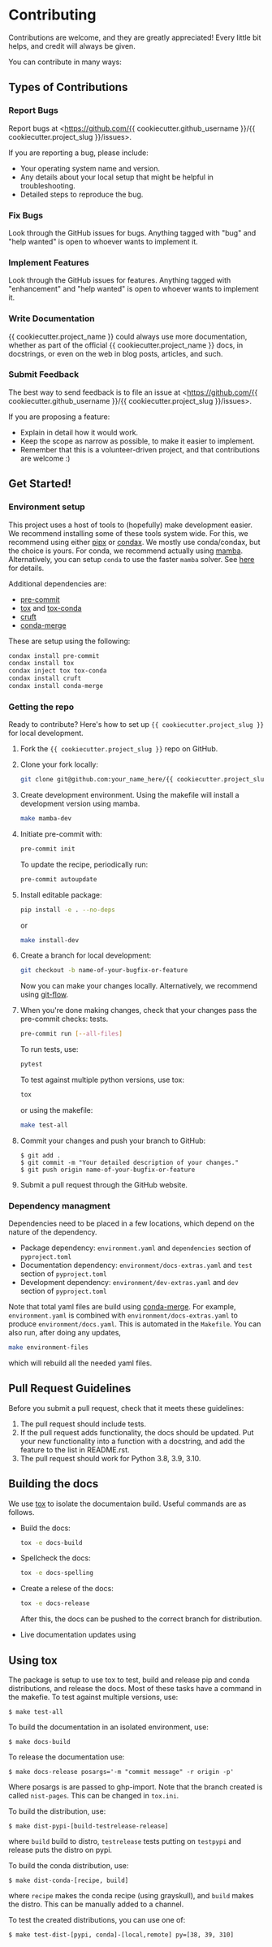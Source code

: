 # Contributing

Contributions are welcome, and they are greatly appreciated! Every little bit
helps, and credit will always be given.

You can contribute in many ways:

## Types of Contributions

### Report Bugs

Report bugs at <https://github.com/{{ cookiecutter.github_username }}/{{ cookiecutter.project_slug }}/issues>.

If you are reporting a bug, please include:

- Your operating system name and version.
- Any details about your local setup that might be helpful in troubleshooting.
- Detailed steps to reproduce the bug.

### Fix Bugs

Look through the GitHub issues for bugs. Anything tagged with "bug" and "help
wanted" is open to whoever wants to implement it.

### Implement Features

Look through the GitHub issues for features. Anything tagged with "enhancement"
and "help wanted" is open to whoever wants to implement it.

### Write Documentation

{{ cookiecutter.project_name }} could always use more documentation, whether as part of the
official {{ cookiecutter.project_name }} docs, in docstrings, or even on the web in blog posts,
articles, and such.

### Submit Feedback

The best way to send feedback is to file an issue at <https://github.com/{{ cookiecutter.github_username }}/{{ cookiecutter.project_slug }}/issues>.

If you are proposing a feature:

- Explain in detail how it would work.
- Keep the scope as narrow as possible, to make it easier to implement.
- Remember that this is a volunteer-driven project, and that contributions
  are welcome :)

## Get Started!


### Environment setup

[pipx]: https://github.com/pypa/pipx
[condax]: https://github.com/mariusvniekerk/condax
[mamba]: https://github.com/mamba-org/mamba
[conda-fast-setup]: https://www.anaconda.com/blog/a-faster-conda-for-a-growing-community
[pre-commit]: https://pre-commit.com/
[tox]: https://tox.wiki/en/latest/
[tox-conda]: https://github.com/tox-dev/tox-conda
[cruft]: https://github.com/cruft/cruft
[conda-merge]: https://github.com/amitbeka/conda-merge
[git-flow]: https://github.com/nvie/gitflow

This project uses a host of tools to (hopefully) make development easier.  We recommend installing some of these tools system wide.  For this, we recommend using
either [pipx] or [condax].  We mostly use conda/condax, but the choice is yours.  For conda, we recommend actually using [mamba]. Alternatively, you can setup `conda` to use the faster `mamba` solver.
See [here][conda-fast-setup] for details.

Additional dependencies are:

* [pre-commit]
* [tox] and [tox-conda]
* [cruft]
* [conda-merge]

These are setup using the following:

```bash
condax install pre-commit
condax install tox
condax inject tox tox-conda
condax install cruft
condax install conda-merge
```


### Getting the repo

Ready to contribute? Here's how to set up `{{ cookiecutter.project_slug }}` for local development.

1. Fork the `{{ cookiecutter.project_slug }}` repo on GitHub.

2. Clone your fork locally:

    ```bash
    git clone git@github.com:your_name_here/{{ cookiecutter.project_slug }}.git
    ```

3. Create development environment.  Using the makefile will install a development version using mamba.

    ```bash
    make mamba-dev
    ```

4. Initiate pre-commit with:

    ```bash
    pre-commit init
    ```

    To update the recipe, periodically run:

    ```bash
    pre-commit autoupdate
    ```

5. Install editable package:

    ```bash
    pip install -e . --no-deps
    ```

    or

    ```bash
    make install-dev
    ```

07. Create a branch for local development:

    ```bash
    git checkout -b name-of-your-bugfix-or-feature
    ```

    Now you can make your changes locally.  Alternatively, we recommend using [git-flow].

08. When you're done making changes, check that your changes pass the pre-commit checks:
    tests.

    ```bash
    pre-commit run [--all-files]
    ```

    To run tests, use:

    ```bash
    pytest
    ```

    To test against multiple python versions, use tox:

    ```bash
    tox
    ```

    or using the makefile:

    ```bash
    make test-all
    ```


09. Commit your changes and push your branch to GitHub:

    ```
    $ git add .
    $ git commit -m "Your detailed description of your changes."
    $ git push origin name-of-your-bugfix-or-feature
    ```

10. Submit a pull request through the GitHub website.


### Dependency managment

Dependencies need to be placed in a few locations, which depend on the nature of the dependency.

* Package dependency: `environment.yaml` and `dependencies` section of `pyproject.toml`
* Documentation dependency: `environment/docs-extras.yaml` and `test` section of `pyproject.toml`
* Development dependency: `environment/dev-extras.yaml` and `dev` section of `pyproject.toml`

Note that total yaml files are build using [conda-merge].  For example, `environment.yaml` is combined with `environment/docs-extras.yaml` to produce `environment/docs.yaml`.  This is automated in the `Makefile`.  You can also run, after doing any updates,

```bash
make environment-files
```

which will rebuild all the needed yaml files.


## Pull Request Guidelines

Before you submit a pull request, check that it meets these guidelines:

1. The pull request should include tests.
2. If the pull request adds functionality, the docs should be updated. Put
   your new functionality into a function with a docstring, and add the
   feature to the list in README.rst.
3. The pull request should work for Python 3.8, 3.9, 3.10.

## Building the docs

We use [tox] to isolate the documentaion build.  Useful commands are as follows.

* Build the docs:

    ```bash
    tox -e docs-build
    ```

* Spellcheck the docs:

    ```bash
    tox -e docs-spelling
    ```

* Create a relese of the docs:

    ```bash
    tox -e docs-release
    ```

    After this, the docs can be pushed to the correct branch for distribution.

* Live documentation updates using

## Using tox

The package is setup to use tox to test, build and release pip and conda distributions, and release the docs.  Most of these tasks have a command in the makefie.  To test against multiple versions, use:

```
$ make test-all
```

To build the documentation in an isolated environment, use:

```
$ make docs-build
```

To release the documentation use:

```
$ make docs-release posargs='-m "commit message" -r origin -p'
```

Where posargs is are passed to ghp-import.  Note that the branch created is called `nist-pages`.  This can be changed in `tox.ini`.

To build the distribution, use:

```
$ make dist-pypi-[build-testrelease-release]
```

where `build` build to distro, `testrelease` tests putting on `testpypi` and release puts the distro on pypi.

To build the conda distribution, use:

```
$ make dist-conda-[recipe, build]
```

where `recipe` makes the conda recipe (using grayskull), and `build` makes the distro.  This can be manually added to a channel.

To test the created distributions, you can use one of:

```
$ make test-dist-[pypi, conda]-[local,remote] py=[38, 39, 310]
```
